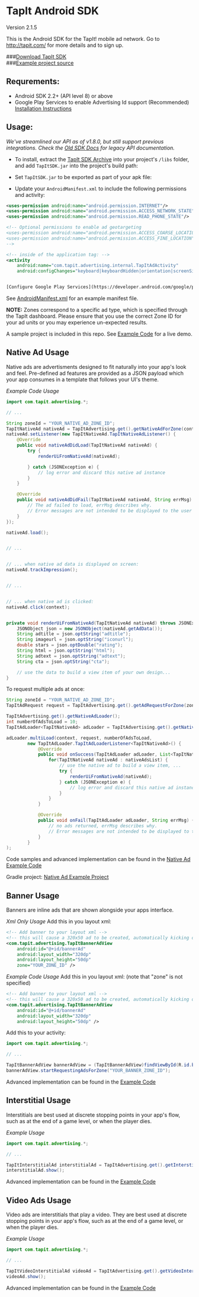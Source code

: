 TapIt Android SDK
=================

Version 2.1.5

This is the Android SDK for the TapIt! mobile ad network. Go to http://tapit.com/ for more details and to sign up.

###[Download TapIt SDK](https://github.com/tapit/TapIt-Android-SDK-Source/raw/master/dist/TapItSDK.zip)<br/>
###[Example project source](https://github.com/tapit/TapIt-Android-SDK-Source/tree/master/src/example)


Requrements:
------------
* Android SDK 2.2+ (API level 8) or above
* Google Play Services to enable Advertising Id support (Recommended) [Installation Instructions](https://developer.android.com/google/play-services/id.html)

Usage:
------
*We've streamlined our API as of v1.8.0, but still support previous integrations.
 Check the [Old SDK Docs](https://github.com/tapit/TapIt-Android-SDK-Source/blob/master/README_LEGACY.md)
for legacy API documentation.*

* To install, extract the [TapIt SDK Archive](https://github.com/tapit/TapIt-Android-SDK-Source/raw/master/dist/TapItSDK.zip) into your project's `/libs` folder, and add `TapItSDK.jar` into the project's build path:

* Set `TapItSDK.jar` to be exported as part of your apk file:

* Update your `AndroidManifest.xml` to include the following permissions and activity:

````xml
<uses-permission android:name="android.permission.INTERNET"/>
<uses-permission android:name="android.permission.ACCESS_NETWORK_STATE"/>
<uses-permission android:name="android.permission.READ_PHONE_STATE"/>

<!-- Optional permissions to enable ad geotargeting
<uses-permission android:name="android.permission.ACCESS_COARSE_LOCATION"/>
<uses-permission android:name="android.permission.ACCESS_FINE_LOCATION"/>
-->

<!-- inside of the application tag: -->
<activity
    android:name="com.tapit.advertising.internal.TapItAdActivity"
    android:configChanges="keyboard|keyboardHidden|orientation|screenSize" />


[Configure Google Play Services](https://developer.android.com/google/play-services/setup.html) (Recommended)

````
See [AndroidManifest.xml](https://github.com/tapit/TapIt-Android-SDK-Source/blob/master/src/example/AndroidManifest.xml) for an example manifest file.

**NOTE:** Zones correspond to a specific ad type, which is specified through the TapIt dashboard.  Please ensure that you use the correct Zone ID for your ad units or you may experience un-expected results.

A sample project is included in this repo.  See [Example Code](https://github.com/tapit/TapIt-Android-SDK-Source/tree/master/src/example) for a live demo.


Native Ad Usage
---------------
Native ads are advertisments designed to fit naturally into your app's look and feel.  Pre-defined ad features
are provided as a JSON payload which your app consumes in a template that follows your UI's theme.

*Example Code Usage*
````java
import com.tapit.advertising.*;

// ...

String zoneId = "YOUR_NATIVE_AD_ZONE_ID";
TapItNativeAd nativeAd = TapItAdvertising.get().getNativeAdForZone(context, zoneId);
nativeAd.setListener(new TapItNativeAd.TapItNativeAdListener() {
    @Override
    public void nativeAdDidLoad(TapItNativeAd nativeAd) {
        try {
            renderUiFromNativeAd(nativeAd);

        } catch (JSONException e) {
            // log error and discard this native ad instance
        }
    }

    @Override
    public void nativeAdDidFail(TapItNativeAd nativeAd, String errMsg) {
        // The ad failed to load, errMsg describes why.
        // Error messages are not intended to be displayed to the user
    }
});

nativeAd.load();


// ...


// ... when native ad data is displayed on screen:
nativeAd.trackImpression();


// ...


// ... when native ad is clicked:
nativeAd.click(context);
````

````java

private void renderUiFromNativeAd(TapItNativeAd nativeAd) throws JSONException {
    JSONObject json = new JSONObject(nativeAd.getAdData());
    String adtitle = json.optString("adtitle");
    String imageurl = json.optString("iconurl");
    double stars = json.optDouble("rating");
    String html = json.optString("html");
    String adtext = json.optString("adtext");
    String cta = json.optString("cta");

    // use the data to build a view item of your own design...
}
````

To request multiple ads at once:
````java
String zoneId = "YOUR_NATIVE_AD_ZONE_ID";
TapItAdRequest request = TapItAdvertising.get().getAdRequestForZone(zoneId);

TapItAdvertising.get().getNativeAdLoader();
int numberOfAdsToLoad = 10;
TapItAdLoader<TapItNativeAd> adLoader = TapItAdvertising.get().getNativeAdLoader();

adLoader.multiLoad(context, request, numberOfAdsToLoad,
        new TapItAdLoader.TapItAdLoaderListener<TapItNativeAd>() {
            @Override
            public void onSuccess(TapItAdLoader adLoader, List<TapItNativeAd> nativeAdsList) {
                for(TapItNativeAd nativeAd : nativeAdsList) {
                    // use the native ad to build a view item, ...
                    try {
                        renderUiFromNativeAd(nativeAd);
                    } catch (JSONException e) {
                        // log error and discard this native ad instance
                    }
                }
            }

            @Override
            public void onFail(TapItAdLoader adLoader, String errMsg) {
                // no ads returned, errMsg describes why.
                // Error messages are not intended to be displayed to the user
            }
        }
);
````

Code samples and advanced implementation can be found in the 
[Native Ad Example Code](https://github.com/tapit/TapIt-Android-SDK-Source/blob/master/src/nativeads-example/app/src/main/java/com/yourcompany/nativeadsexample/MainActivity.java)

Gradle project:
[Native Ad Example Project](https://github.com/tapit/TapIt-Android-SDK-Source/blob/master/src/nativeads-example/)


Banner Usage
------------
Banners are inline ads that are shown alongside your apps interface.

*Xml Only Usage*
Add this in you layout xml:
````xml
<!-- Add banner to your layout xml -->
<!-- this will cause a 320x50 ad to be created, automatically kicking off ad rotation -->
<com.tapit.advertising.TapItBannerAdView
    android:id="@+id/bannerAd"
    android:layout_width="320dp"
    android:layout_height="50dp"
    zone="YOUR_ZONE_ID" />
````

*Example Code Usage*
Add this in you layout xml: (note that "zone" is not specified)
````xml
<!-- Add banner to your layout xml -->
<!-- this will cause a 320x50 ad to be created, automatically kicking off ad rotation -->
<com.tapit.advertising.TapItBannerAdView
    android:id="@+id/bannerAd"
    android:layout_width="320dp"
    android:layout_height="50dp" />
````

Add this to your activity:
````java
import com.tapit.advertising.*;

// ...

TapItBannerAdView bannerAdView = (TapItBannerAdView)findViewById(R.id.bannerAd);
bannerAdView.startRequestingAdsForZone("YOUR_BANNER_ZONE_ID");
````

Advanced implementation can be found in the [Example Code](https://github.com/tapit/TapIt-Android-SDK-Source/blob/master/src/example/src/com/yourcompany/example/AdvertisingSample.java)


Interstitial Usage
------------------
Interstitials are best used at discrete stopping points in your app's flow, such as at the end of a game level, or when the player dies.

*Example Usage*
````java
import com.tapit.advertising.*;

// ...

TapItInterstitialAd interstitialAd = TapItAdvertising.get().getInterstitialAdForZone(this, "YOUR_INTERSTITIAL_ZONE_ID");
interstitialAd.show();
````

Advanced implementation can be found in the [Example Code](https://github.com/tapit/TapIt-Android-SDK-Source/blob/master/src/example/src/com/yourcompany/example/AdvertisingSample.java)


Video Ads Usage
----------------
Video ads are interstitials that play a video.  They are best used at discrete
stopping points in your app's flow, such as at the end of a game level, or when the player dies.

*Example Usage*
````java
import com.tapit.advertising.*;

// ...

TapItVideoInterstitialAd videoAd = TapItAdvertising.get().getVideoInterstitialAdForZone(this, "YOUR_VIDEO_ZONE_ID");
videoAd.show();
````
Advanced implementation can be found in the [Example Code](https://github.com/tapit/TapIt-Android-SDK-Source/blob/master/src/example/src/com/yourcompany/example/AdvertisingSample.java)
